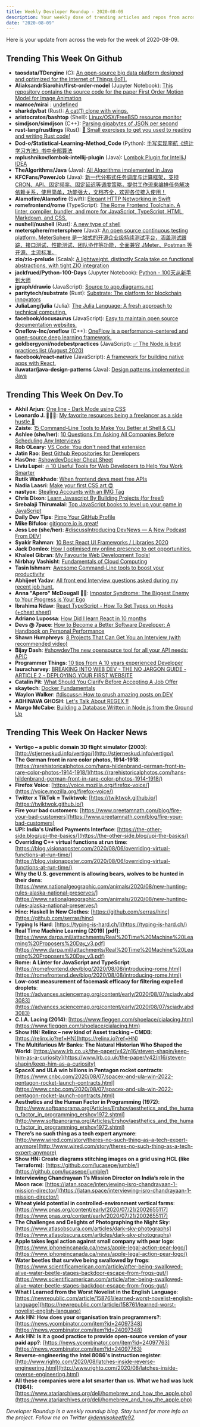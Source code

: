 ```yaml
---
title: Weekly Developer Roundup - 2020-08-09
description: Your weekly dose of trending articles and repos from across the web!
date: "2020-08-09"
---
```


Here is your update from across the web for the week of 2020-08-09.

## Trending This Week On Github

- **taosdata/TDengine** (C): [An open-source big data platform designed and optimized for the Internet of Things (IoT).](https://github.com/taosdata/TDengine)
- **AliaksandrSiarohin/first-order-model** (Jupyter Notebook): [This repository contains the source code for the paper First Order Motion Model for Image Animation](https://github.com/AliaksandrSiarohin/first-order-model)
- **mamoe/mirai** : [undefined](https://github.com/mamoe/mirai)
- **sharkdp/bat** (Rust): [A cat(1) clone with wings.](https://github.com/sharkdp/bat)
- **aristocratos/bashtop** (Shell): [Linux/OSX/FreeBSD resource monitor](https://github.com/aristocratos/bashtop)
- **simdjson/simdjson** (C++): [Parsing gigabytes of JSON per second](https://github.com/simdjson/simdjson)
- **rust-lang/rustlings** (Rust): [🦀 Small exercises to get you used to reading and writing Rust code!](https://github.com/rust-lang/rustlings)
- **Dod-o/Statistical-Learning-Method_Code** (Python): [手写实现李航《统计学习方法》书中全部算法](https://github.com/Dod-o/Statistical-Learning-Method_Code)
- **mplushnikov/lombok-intellij-plugin** (Java): [Lombok Plugin for IntelliJ IDEA](https://github.com/mplushnikov/lombok-intellij-plugin)
- **TheAlgorithms/Java** (Java): [All Algorithms implemented in Java](https://github.com/TheAlgorithms/Java)
- **KFCFans/PowerJob** (Java): [新一代分布式任务调度与计算框架，支持CRON、API、固定频率、固定延迟等调度策略，提供工作流来编排任务解决依赖关系，使用简单，功能强大，文档齐全，欢迎各位接入使用！](https://github.com/KFCFans/PowerJob)
- **Alamofire/Alamofire** (Swift): [Elegant HTTP Networking in Swift](https://github.com/Alamofire/Alamofire)
- **romefrontend/rome** (TypeScript): [The Rome Frontend Toolchain. A linter, compiler, bundler, and more for JavaScript, TypeScript, HTML, Markdown, and CSS.](https://github.com/romefrontend/rome)
- **nushell/nushell** (Rust): [A new type of shell](https://github.com/nushell/nushell)
- **metersphere/metersphere** (Java): [An open source continuous testing platform. MeterSphere 是一站式的开源企业级持续测试平台，涵盖测试跟踪、接口测试、性能测试、团队协作等功能，全面兼容 JMeter、Postman 等开源、主流标准。](https://github.com/metersphere/metersphere)
- **zio/zio-prelude** (Scala): [A lightweight, distinctly Scala take on functional abstractions, with tight ZIO integration](https://github.com/zio/zio-prelude)
- **jackfrued/Python-100-Days** (Jupyter Notebook): [Python - 100天从新手到大师](https://github.com/jackfrued/Python-100-Days)
- **jgraph/drawio** (JavaScript): [Source to app.diagrams.net](https://github.com/jgraph/drawio)
- **paritytech/substrate** (Rust): [Substrate: The platform for blockchain innovators](https://github.com/paritytech/substrate)
- **JuliaLang/julia** (Julia): [The Julia Language: A fresh approach to technical computing.](https://github.com/JuliaLang/julia)
- **facebook/docusaurus** (JavaScript): [Easy to maintain open source documentation websites.](https://github.com/facebook/docusaurus)
- **Oneflow-Inc/oneflow** (C++): [OneFlow is a performance-centered and open-source deep learning framework.](https://github.com/Oneflow-Inc/oneflow)
- **goldbergyoni/nodebestpractices** (JavaScript): [✅ The Node.js best practices list (August 2020)](https://github.com/goldbergyoni/nodebestpractices)
- **facebook/react-native** (JavaScript): [A framework for building native apps with React.](https://github.com/facebook/react-native)
- **iluwatar/java-design-patterns** (Java): [Design patterns implemented in Java](https://github.com/iluwatar/java-design-patterns)

## Trending This Week On Dev.To

- **Akhil Arjun**: [One line - Dark Mode using CSS](https://dev.to/akhilarjun/one-line-dark-mode-using-css-24li)
- **Leonardo J. 👨🏻‍💻**: [My favorite resources being a freelancer as a side hustle 💎](https://dev.to/leomjaques/my-fav-resources-being-a-freelancer-as-a-side-hustle-15ml)
- **Zaiste**: [15 Command-Line Tools to Make You Better at Shell & CLI](https://dev.to/zaiste/15-command-line-tools-to-make-you-better-at-shell-cli-35n6)
- **Ashlee (she/her)**: [10 Questions I'm Asking All Companies Before Scheduling Any Interviews](https://dev.to/ashleemboyer/10-questions-i-m-asking-all-companies-before-scheduling-any-interviews-1aoi)
- **Rob OLeary**: [VS Code: You don't need that extension](https://dev.to/robole/vs-code-you-don-t-need-that-extension-18d7)
- **Jatin Rao**: [Best Github Repositories for Developers](https://dev.to/jatinrao/best-github-repositories-for-developers-3735)
- **HasOne**: [#showdevDocker Cheat Sheet](https://dev.to/hasone/docker-cheat-sheet-27po)
- **Liviu Lupei**: [🔥 10 Useful Tools for Web Developers to Help You Work Smarter](https://dev.to/liviufromendtest/10-useful-tools-for-web-developers-to-help-you-work-smarter-2eaa)
- **Rutik Wankhade**: [When frontend devs meet free APIs](https://dev.to/rutikwankhade/when-frontend-devs-meet-free-apis-2nkh)
- **Nadia Laasri**: [Make your first CSS art 😍](https://dev.to/laasrinadiaa/make-your-first-css-art-29jo)
- **nastyox**: [Stealing Accounts with an IMG Tag](https://dev.to/nastyox1/stealing-accounts-with-an-img-tag-10mk)
- **Chris Dixon**: [Learn Javascript By Building Projects (for free!)](https://dev.to/chrisdixon161/learn-javascript-by-building-projects-for-free-39d4)
- **Srebalaji Thirumalai**: [Top JavaScript books to level up your game in JavaScript](https://dev.to/srebalaji/top-javascript-books-to-level-up-your-game-in-javascript-55jf)
- **Daily Dev Tips**: [Pimp Your GitHub Profile](https://dev.to/dailydevtips1/pimp-your-github-profile-hoc)
- **Mike Bifulco**: [gitignore.io is great!](https://dev.to/irreverentmike/gitignore-io-is-great-59hb)
- **Jess Lee (she/her)**: [#discussIntroducing DevNews — A New Podcast From DEV!](https://dev.to/devteam/introducing-devnews-a-new-podcast-from-dev-3b7m)
- **Syakir Rahman**: [10 Best React UI Frameworks / Libraries 2020](https://dev.to/syakirurahman/10-best-react-ui-frameworks-libraries-2020-1o11)
- **Jack Domleo**: [How I optimised my online presence to get opportunities.](https://dev.to/jackdomleo7/how-i-optimised-my-online-presence-to-get-opportunities-2a77)
- **Khaleel Gibran**: [My Favourite Web Development Tools!](https://dev.to/khalby786/my-favourite-web-development-tools-16af)
- **Nirbhay Vashisht**: [Fundamentals of Cloud Computing](https://dev.to/nirbhayvashisht/fundamentals-of-cloud-computing-5g4g)
- **Tasin Ishmam**: [Awesome Command-Line tools to boost your productivity](https://dev.to/tasinishmam/awesome-command-line-tools-to-boost-your-productivity-22n8)
- **Abhijeet Yadav**: [All front end Interview questions asked during my recent job hunt.](https://dev.to/devabhijeet/all-front-end-interview-questions-asked-during-my-recent-job-hunt-1kge)
- **Anna "Apero" McDougall 🏳️‍🌈**: [Impostor Syndrome: The Biggest Enemy to Your Progress is Your Ego](https://dev.to/annajmcdougall/impostor-syndrome-the-biggest-enemy-to-your-progress-is-your-ego-24ke)
- **Ibrahima Ndaw**: [React TypeScript - How To Set Types on Hooks (+cheat sheet)](https://dev.to/ibrahima92/react-typescript-how-to-set-types-on-hooks-cheat-sheet-gll)
- **Adriano Lupossa**: [How Did I learn React in 10 months](https://dev.to/adrianolupossa/how-i-learn-react-in-10-months-phe)
- **Devs @ 7pace**: [How to Become a Better Software Developer: A Handbook on Personal Performance](https://dev.to/7pace/how-to-become-a-better-software-developer-a-handbook-on-personal-performance-296h)
- **Shawn Humphreys**: [8 Projects That Can Get You an Interview (with recommended video)](https://dev.to/mrshawnhum/8-projects-that-can-get-you-an-interview-with-recommended-video-12mm)
- **Bijay Dash**: [#showdevThe new opensource tool for all your API needs: APIC](https://dev.to/bjdash/the-new-opensource-tool-for-all-your-api-needs-apic-1488)
- **Programmer Things**: [10 tips from A 10 years experienced Developer](https://dev.to/programmerthings/10-tips-from-a-10-years-experienced-developer-817)
- **lauracharvey**: [BREAKING INTO WEB DEV - THE NO JARGON GUIDE - ARTICLE 2 - DEPLOYING YOUR FIRST WEBSITE](https://dev.to/lauracharvey/breaking-into-web-dev-the-no-jargon-guide-article-2-deploying-your-first-website-13nn)
- **Catalin Pit**: [What Should You Clarify Before Accepting A Job Offer](https://dev.to/catalinmpit/what-should-you-clarify-before-accepting-a-job-offer-37hk)
- **skaytech**: [Docker Fundamentals](https://dev.to/skaytech/docker-fundamentals-2ibi)
- **Waylon Walker**: [#discuss🔥 How to crush amazing posts on DEV](https://dev.to/waylonwalker/how-to-crush-amazing-posts-on-dev-4cgh)
- **ABHINAVA GHOSH**: [Let's Talk About REGEX !!](https://dev.to/the_unconventional_coder/lets-talk-about-regex-3npd)
- **Margo McCabe**: [Building a Database Written in Node.js from the Ground Up](https://dev.to/harperdb/building-a-database-written-in-node-js-from-the-ground-up-2hgm)

## Trending This Week On Hacker News

- **Vertigo – a public domain 3D flight simulator (2003)**: [http://stjerneskud.info/vertigo/](http://stjerneskud.info/vertigo/)
- **The German front in rare color photos, 1914-1918**: [https://rarehistoricalphotos.com/hans-hildenbrand-german-front-in-rare-color-photos-1914-1918/](https://rarehistoricalphotos.com/hans-hildenbrand-german-front-in-rare-color-photos-1914-1918/)
- **Firefox Voice**: [https://voice.mozilla.org/firefox-voice/](https://voice.mozilla.org/firefox-voice/)
- **Twitter x TikTok = Twiktwok**: [https://twiktwok.github.io/](https://twiktwok.github.io/)
- **Fire your bad customers**: [https://www.preetamnath.com/blog/fire-your-bad-customers](https://www.preetamnath.com/blog/fire-your-bad-customers)
- **UPI: India's Unified Payments Interface**: [https://the-other-side.blog/upi-the-basics/](https://the-other-side.blog/upi-the-basics/)
- **Overriding C++ virtual functions at run time**: [https://blog.visionappster.com/2020/08/06/overriding-virtual-functions-at-run-time/](https://blog.visionappster.com/2020/08/06/overriding-virtual-functions-at-run-time/)
- **Why the U.S. government is allowing bears, wolves to be hunted in their dens**: [https://www.nationalgeographic.com/animals/2020/08/new-hunting-rules-alaska-national-preserves/](https://www.nationalgeographic.com/animals/2020/08/new-hunting-rules-alaska-national-preserves/)
- **Hinc: Haskell In New Clothes**: [https://github.com/serras/hinc](https://github.com/serras/hinc)
- **Typing Is Hard**: [https://typing-is-hard.ch/](https://typing-is-hard.ch/)
- **Real Time Machine Learning (2019) [pdf]**: [https://www.darpa.mil/attachments/Real%20Time%20Machine%20Learning%20Proposers%20Day_v3.pdf](https://www.darpa.mil/attachments/Real%20Time%20Machine%20Learning%20Proposers%20Day_v3.pdf)
- **Rome: A Linter for JavaScript and TypeScript**: [https://romefrontend.dev/blog/2020/08/08/introducing-rome.html](https://romefrontend.dev/blog/2020/08/08/introducing-rome.html)
- **Low-cost measurement of facemask efficacy for filtering expelled droplets**: [https://advances.sciencemag.org/content/early/2020/08/07/sciadv.abd3083](https://advances.sciencemag.org/content/early/2020/08/07/sciadv.abd3083)
- **C.I.A. Lacing (2014)**: [https://www.fieggen.com/shoelace/cialacing.htm](https://www.fieggen.com/shoelace/cialacing.htm)
- **Show HN: Relinx – new kind of Asset tracking – CMDB**: [https://relinx.io?ref=HN](https://relinx.io?ref=HN)
- **The Multifarious Mr Banks: The Natural Historian Who Shaped the World**: [https://www.lrb.co.uk/the-paper/v42/n16/steven-shapin/keep-him-as-a-curiosity](https://www.lrb.co.uk/the-paper/v42/n16/steven-shapin/keep-him-as-a-curiosity)
- **SpaceX and ULA win billions in Pentagon rocket contracts**: [https://www.cnbc.com/2020/08/07/spacex-and-ula-win-2022-pentagon-rocket-launch-contracts.html](https://www.cnbc.com/2020/08/07/spacex-and-ula-win-2022-pentagon-rocket-launch-contracts.html)
- **Aesthetics and the Human Factor in Programming (1972)**: [http://www.softpanorama.org/Articles/Ershov/aesthetics_and_the_human_factor_in_programming_ershov1972.shtml](http://www.softpanorama.org/Articles/Ershov/aesthetics_and_the_human_factor_in_programming_ershov1972.shtml)
- **There’s no such thing as a tech expert anymore**: [http://www.wired.com/story/theres-no-such-thing-as-a-tech-expert-anymore](http://www.wired.com/story/theres-no-such-thing-as-a-tech-expert-anymore)
- **Show HN: Create diagrams stitching images on a grid using HCL (like Terraform)**: [https://github.com/lucasepe/jumble/](https://github.com/lucasepe/jumble/)
- **Interviewing Chandrayaan 1’s Mission Director on India’s role in the Moon race**: [https://jatan.space/interviewing-isro-chandrayaan-1-mission-director/](https://jatan.space/interviewing-isro-chandrayaan-1-mission-director/)
- **Wheat yield potential in controlled-environment vertical farms**: [https://www.pnas.org/content/early/2020/07/21/2002655117](https://www.pnas.org/content/early/2020/07/21/2002655117)
- **The Challenges and Delights of Photographing the Night Sky**: [https://www.atlasobscura.com/articles/dark-sky-photographs](https://www.atlasobscura.com/articles/dark-sky-photographs)
- **Apple takes legal action against small company with pear logo**: [https://www.iphoneincanada.ca/news/apple-legal-action-pear-logo/](https://www.iphoneincanada.ca/news/apple-legal-action-pear-logo/)
- **Water beetles that survive being swallowed by frogs**: [https://www.scientificamerican.com/article/after-being-swallowed-alive-water-beetle-stages-backdoor-escape-from-frogs-gut/](https://www.scientificamerican.com/article/after-being-swallowed-alive-water-beetle-stages-backdoor-escape-from-frogs-gut/)
- **What I Learned from the Worst Novelist in the English Language**: [https://newrepublic.com/article/158761/learned-worst-novelist-english-language](https://newrepublic.com/article/158761/learned-worst-novelist-english-language)
- **Ask HN: How does your organisation train programmers?**: [https://news.ycombinator.com/item?id=24097348](https://news.ycombinator.com/item?id=24097348)
- **Ask HN: Is it a good practice to provide open-source version of your paid app?**: [https://news.ycombinator.com/item?id=24097763](https://news.ycombinator.com/item?id=24097763)
- **Reverse-engineering the Intel 8086's instruction register**: [http://www.righto.com/2020/08/latches-inside-reverse-engineering.html](http://www.righto.com/2020/08/latches-inside-reverse-engineering.html)
- **All these companies were a lot smarter than us. What we had was luck (1984)**: [https://www.atariarchives.org/deli/homebrew_and_how_the_apple.php](https://www.atariarchives.org/deli/homebrew_and_how_the_apple.php)

_Developer Roundup is a weekly roundup blog. Stay tuned for more info on the project. Follow me on Twitter [@dennisokeeffe92](https://twitter.com/dennisokeeffe92)._